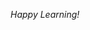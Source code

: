 
*Happy Learning!*

<!-- # Kindly Read the Notes Before Proceeding with the Example Programs for Better Understanding

## Useful Links

- [CE001 Notes](https://github.com/DipsanaRoy/c-extensions/blob/main/CE001_Loops/CE001_NOTES.MD)

*Happy Learning!* -->

